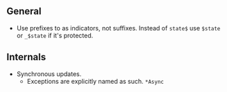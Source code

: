 
## General
- Use prefixes to as indicators, not suffixes. Instead of `state$` use `$state` or `_$state` if it's protected.

## Internals
- Synchronous updates.
  - Exceptions are explicitly named as such. `*Async`

